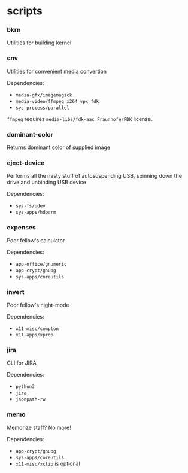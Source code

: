 scripts
======

### bkrn

Utilities for building kernel

### cnv

Utilities for convenient media convertion

Dependencies:
- `media-gfx/imagemagick`
- `media-video/ffmpeg x264 vpx fdk`
- `sys-process/parallel`

`ffmpeg` requires `media-libs/fdk-aac FraunhoferFDK` license.

### dominant-color

Returns dominant color of supplied image

### eject-device

Performs all the nasty stuff of autosuspending USB, spinning down the drive and
unbinding USB device

Dependencies:
- `sys-fs/udev`
- `sys-apps/hdparm`

### expenses

Poor fellow's calculator

Dependencies:
- `app-office/gnumeric`
- `app-crypt/gnupg`
- `sys-apps/coreutils`

### invert

Poor fellow's night-mode

Dependencies:
- `x11-misc/compton`
- `x11-apps/xprop`

### jira

CLI for JIRA

Dependencies:
- `python3`
- `jira`
- `jsonpath-rw`

### memo

Memorize staff? No more!

Dependencies:
- `app-crypt/gnupg`
- `sys-apps/coreutils`
- `x11-misc/xclip` is optional
